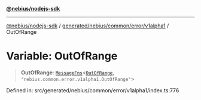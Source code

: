[**@nebius/nodejs-sdk**](../../../../../../README.md)

***

[@nebius/nodejs-sdk](../../../../../../README.md) / [generated/nebius/common/error/v1alpha1](../README.md) / OutOfRange

# Variable: OutOfRange

> **OutOfRange**: [`MessageFns`](../../../../../../runtime/protos/core/interfaces/MessageFns.md)\<[`OutOfRange`](../interfaces/OutOfRange.md), `"nebius.common.error.v1alpha1.OutOfRange"`\>

Defined in: src/generated/nebius/common/error/v1alpha1/index.ts:776
